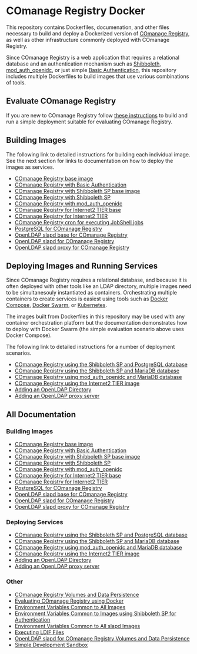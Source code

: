 <!--
COmanage Registry Docker documentation

Portions licensed to the University Corporation for Advanced Internet
Development, Inc. ("UCAID") under one or more contributor license agreements.
See the NOTICE file distributed with this work for additional information
regarding copyright ownership.

UCAID licenses this file to you under the Apache License, Version 2.0
(the "License"); you may not use this file except in compliance with the
License. You may obtain a copy of the License at:

http://www.apache.org/licenses/LICENSE-2.0

Unless required by applicable law or agreed to in writing, software
distributed under the License is distributed on an "AS IS" BASIS,
WITHOUT WARRANTIES OR CONDITIONS OF ANY KIND, either express or implied.
See the License for the specific language governing permissions and
limitations under the License.
-->

# COmanage Registry Docker

This repository contains Dockerfiles, documenation, and other files necessary to
build and deploy a Dockerized version of
[COmanage Registry](https://spaces.internet2.edu/display/COmanage/Home), as well as
other infrastructure commonly deployed with COmanage Registry.

Since COmanage Registry is a web application that requires a relational database
and an authentication mechanism such as 
[Shibboleth](https://www.shibboleth.net/products/service-provider/), 
[mod\_auth\_openidc](https://github.com/zmartzone/mod_auth_openidc),
or just simple [Basic Authentication](https://httpd.apache.org/docs/2.4/mod/mod_auth_basic.html),
this repository includes multiple Dockerfiles to build images that use various
combinations of tools.

## Evaluate COmanage Registry

If you are new to COmanage Registry follow [these instructions](docs/evaluation.md) to build
and run a simple deployment suitable for evaluating COmanage Registry. 

## Building Images

The following link to detailed instructions for building each individual image. See the next
section for links to documentation on how to deploy the images as services.

* [COmanage Registry base image](comanage-registry-base/README.md)
* [COmanage Registry with Basic Authentication](comanage-registry-basic-auth/README.md)
* [COmanage Registry with Shibboleth SP base image](comanage-registry-shibboleth-sp-base/README.md)
* [COmanage Registry with Shibboleth SP](comanage-registry-shibboleth-sp/README.md)
* [COmanage Registry with mod\_auth\_openidc](comanage-registry-mod-auth-openidc/README.md)
* [COmanage Registry for Internet2 TIER base](comanage-registry-internet2-tier-base/README.md)
* [COmanage Registry for Internet2 TIER](comanage-registry-internet2-tier/README.md)
* [COmanage Registry cron for executing JobShell jobs](comanage-registry-cron/README.md)
* [PostgreSQL for COmanage Registry](comanage-registry-postgres/README.md)
* [OpenLDAP slapd base for COmanage Registry](comanage-registry-slapd-base/README.md)
* [OpenLDAP slapd for COmanage Registry](comanage-registry-slapd/README.md)
* [OpenLDAP slapd proxy for COmanage Registry](comanage-registry-slapd-proxy/README.md)

## Deploying Images and Running Services

Since COmanage Registry requires a relational database, and because it is often deployed with
other tools like an LDAP directory, multiple images need to be simultanesouly instantiated
as containers. Orchestrating multiple containers to create services is easiest using
tools such as [Docker Compose](https://docs.docker.com/compose/), 
[Docker Swarm](https://docs.docker.com/engine/swarm/), or 
[Kubernetes](https://kubernetes.io/).

The images built from Dockerfiles in this repository may be used with any container
orchestration platform but the documentation demonstrates how to deploy with
Docker Swarm (the simple evaluation scenario above uses Docker Compose).

The following link to detailed instructions for a number of deployment scenarios.

* [COmanage Registry using the Shibboleth SP and PostgreSQL database](docs/shibboleth-sp-postgresql.md)
* [COmanage Registry using the Shibboleth SP and MariaDB database](docs/shibboleth-sp-mariadb.md)
* [COmanage Registry using mod\_auth\_openidc and MariaDB database](docs/mod-auth-openidc-mariadb.md)
* [COmanage Registry using the Internet2 TIER image](docs/comanage-registry-internet2-tier.md)
* [Adding an OpenLDAP Directory](docs/adding-openldap.md)
* [Adding an OpenLDAP proxy server](docs/adding-openldap-proxy.md)

## All Documentation

### Building Images

* [COmanage Registry base image](comanage-registry-base/README.md)
* [COmanage Registry with Basic Authentication](comanage-registry-basic-auth/README.md)
* [COmanage Registry with Shibboleth SP base image](comanage-registry-shibboleth-sp-base/README.md)
* [COmanage Registry with Shibboleth SP](comanage-registry-shibboleth-sp/README.md)
* [COmanage Registry with mod\_auth\_openidc](comanage-registry-mod-auth-openidc/README.md)
* [COmanage Registry for Internet2 TIER base](comanage-registry-internet2-tier-base/README.md)
* [COmanage Registry for Internet2 TIER](comanage-registry-internet2-tier/README.md)
* [PostgreSQL for COmanage Registry](comanage-registry-postgres/README.md)
* [OpenLDAP slapd base for COmanage Registry](comanage-registry-slapd-base/README.md)
* [OpenLDAP slapd for COmanage Registry](comanage-registry-slapd/README.md)
* [OpenLDAP slapd proxy for COmanage Registry](comanage-registry-slapd-proxy/README.md)

### Deploying Services

* [COmanage Registry using the Shibboleth SP and PostgreSQL database](docs/shibboleth-sp-postgresql.md)
* [COmanage Registry using the Shibboleth SP and MariaDB database](docs/shibboleth-sp-mariadb.md)
* [COmanage Registry using mod\_auth\_openidc and MariaDB database](docs/mod-auth-openidc-mariadb.md)
* [COmanage Registry using the Internet2 TIER image](docs/comanage-registry-internet2-tier.md)
* [Adding an OpenLDAP Directory](docs/adding-openldap.md)
* [Adding an OpenLDAP proxy server](docs/adding-openldap-proxy.md)

### Other

* [COmanage Registry Volumes and Data Persistence](docs/volumes-and-data-persistence.md)
* [Evaluating COmanage Registry using Docker](docs/evaluation.md)
* [Environment Variables Common to All Images](docs/comanage-registry-common-environment-variables.md)
* [Environment Variables Common to Images using Shibboleth SP for Authentication](docs/comanage-registry-common-shibboleth-environment-variables.md)
* [Environment Variables Common to All slapd Images](docs/slapd-common-environment-variables.md)
* [Executing LDIF Files](docs/slapd-ldif.md)
* [OpenLDAP slapd for COmanage Registry Volumes and Data Persistence](docs/openldap-volumes-and-data-persistence.md)
* [Simple Development Sandbox](docs/simple-development.md)
